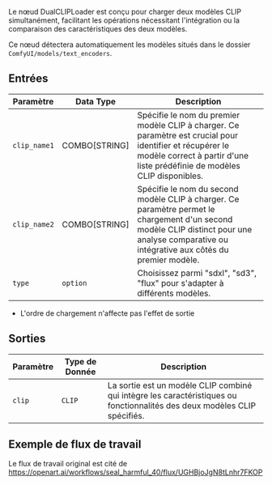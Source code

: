 Le nœud DualCLIPLoader est conçu pour charger deux modèles CLIP simultanément, facilitant les opérations nécessitant l'intégration ou la comparaison des caractéristiques des deux modèles.

Ce nœud détectera automatiquement les modèles situés dans le dossier `ComfyUI/models/text_encoders`.

## Entrées

| Paramètre    | Data Type | Description |
|--------------|--------------|-------------|
| `clip_name1` | COMBO[STRING] | Spécifie le nom du premier modèle CLIP à charger. Ce paramètre est crucial pour identifier et récupérer le modèle correct à partir d'une liste prédéfinie de modèles CLIP disponibles. |
| `clip_name2` | COMBO[STRING] | Spécifie le nom du second modèle CLIP à charger. Ce paramètre permet le chargement d'un second modèle CLIP distinct pour une analyse comparative ou intégrative aux côtés du premier modèle. |
| `type`       | `option`        | Choisissez parmi "sdxl", "sd3", "flux" pour s'adapter à différents modèles. |

* L'ordre de chargement n'affecte pas l'effet de sortie

## Sorties

| Paramètre | Type de Donnée | Description |
|-----------|--------------|-------------|
| `clip`    | `CLIP`       | La sortie est un modèle CLIP combiné qui intègre les caractéristiques ou fonctionnalités des deux modèles CLIP spécifiés. |

## Exemple de flux de travail

Le flux de travail original est cité de <https://openart.ai/workflows/seal_harmful_40/flux/UGHBjoJgN8tLnhr7FKOP>
